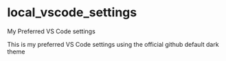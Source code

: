 # local_vscode_settings
My Preferred VS Code settings

This is my preferred VS Code settings using the official github default dark theme
